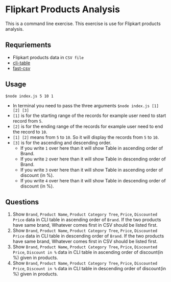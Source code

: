 # Flipkart Products Analysis
This is a command line exercise. This exercise is use for Flipkart products analysis.


## Requriements
* Flipkart products data in `CSV file`
* [cli-table](https://www.npmjs.com/package/cli-table)
* [fast-csv](https://www.npmjs.com/package/fast-csv)

## Usage

`$node index.js 5 10 1`
* In terminal you need to pass the three arguments `$node index.js [1] [2] [3]`
* `[1]` is for the starting range of the records for example user need to start record from `5`.
* `[2]` is for the ending range of the records for example user need to end the record to `10`.
* `[1] [2]` means from `5` to `10`. So it will display the records from `5` to `10`.
* `[3]` is for the ascending and descending order.
    * If you write `1` over here than it will show Table in ascending order of Brand.
    * If you write `2` over here than it will show Table in descending order of Brand.
    * If you write `3` over here than it will show Table in ascending order of discount (in %).
    * If you write `4` over here than it will show Table in descending order of discount (in %).

## Questions

 1. Show `Brand`, `Product Name`, `Product Category Tree`, `Price`, `Discounted Price` data in CLI table in ascending order of `Brand`. If the two products have same brand, Whatever comes first in CSV should be listed first.
 2. Show `Brand`, `Product Name`, `Product Category Tree`, `Price`, `Discounted Price` data in CLI table in descending  order of `Brand`. If the two products have same brand, Whatever comes first in CSV should be listed first.
 3. Show `Brand`, `Product Name`, `Product Category Tree`, `Price`, `Discounted Price`, `Discount in %` data in CLI table in ascending order of discount(in %) given in products.
 4. Show `Brand`, `Product Name`, `Product Category Tree`, `Price`, `Discounted Price`, `Discount in %` data in CLI table in descending order of discount(in %) given in products.
